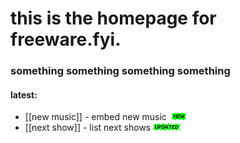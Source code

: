 # this is the homepage for freeware.fyi.

### something something something something

#### latest: 

- [[new music]] - embed new music ![new](media/newgreen1.gif)
- [[next show]] - list next shows ![updated](media/Updatedgreen.gif)